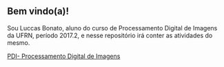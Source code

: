 ## Bem vindo(a)!

Sou Luccas Bonato, aluno do curso de Processamento Digital de Imagens da UFRN, período 2017.2, e nesse repositório irá conter as atividades do mesmo.

[PDI- Processamento Digital de Imagens](PDI/Atividades.html)
